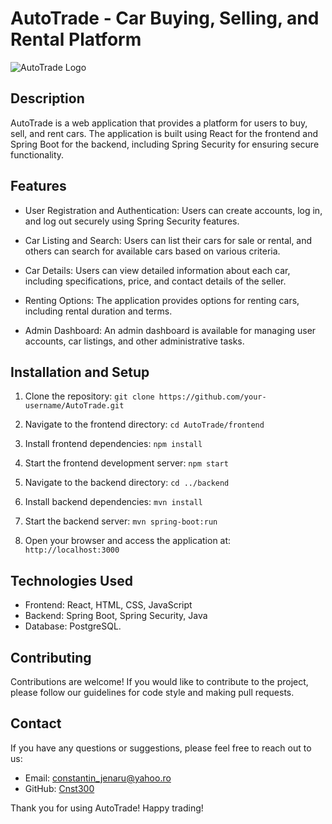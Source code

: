 # AutoTrade - Car Buying, Selling, and Rental Platform

![AutoTrade Logo](https://github.com/cnst300/AutoTrade/assets/111741263/ee83f019-6379-42db-90fc-36b81b1cf30e)



## Description

AutoTrade is a web application that provides a platform for users to buy, sell, and rent cars. The application is built using React for the frontend and Spring Boot for the backend, including Spring Security for ensuring secure functionality.

## Features

- User Registration and Authentication: Users can create accounts, log in, and log out securely using Spring Security features.

- Car Listing and Search: Users can list their cars for sale or rental, and others can search for available cars based on various criteria.

- Car Details: Users can view detailed information about each car, including specifications, price, and contact details of the seller.

- Renting Options: The application provides options for renting cars, including rental duration and terms.

- Admin Dashboard: An admin dashboard is available for managing user accounts, car listings, and other administrative tasks.

## Installation and Setup

1. Clone the repository: `git clone https://github.com/your-username/AutoTrade.git`
2. Navigate to the frontend directory: `cd AutoTrade/frontend`
3. Install frontend dependencies: `npm install`
4. Start the frontend development server: `npm start`

5. Navigate to the backend directory: `cd ../backend`
6. Install backend dependencies: `mvn install`
7. Start the backend server: `mvn spring-boot:run`

8. Open your browser and access the application at: `http://localhost:3000`

## Technologies Used

- Frontend: React, HTML, CSS, JavaScript
- Backend: Spring Boot, Spring Security, Java
- Database: PostgreSQL.

## Contributing

Contributions are welcome! If you would like to contribute to the project, please follow our guidelines for code style and making pull requests.

## Contact

If you have any questions or suggestions, please feel free to reach out to us:

- Email: constantin_jenaru@yahoo.ro
- GitHub: [Cnst300](https://github.com/cnst300)

Thank you for using AutoTrade! Happy trading!
